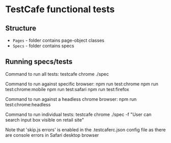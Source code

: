# TestCafe functional tests

## Structure
- `Pages` - folder contains page-object classes
- `Specs` - folder contains specs

## Running specs/tests

Command to run all tests:
testcafe chrome ./spec

Command to run against specific browser: 
npm run test:chrome
npm run test:chrome:mobile
npm run test:safari
npm run test:firefox

Command to run against a headless chrome browser: 
npm run test:chrome:headless

Command to run individual tests:
testcafe chrome ./spec -f "User can search input box visible on retail site"

Note that 'skip.js errors' is enabled in the .testcaferc.json config file as there are console errors in Safari desktop browser
